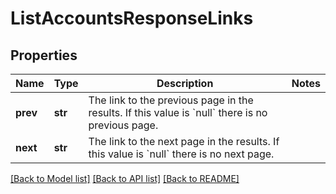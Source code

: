# ListAccountsResponseLinks

## Properties
Name | Type | Description | Notes
------------ | ------------- | ------------- | -------------
**prev** | **str** | The link to the previous page in the results. If this value is &#x60;null&#x60; there is no previous page.  | 
**next** | **str** | The link to the next page in the results. If this value is &#x60;null&#x60; there is no next page.  | 

[[Back to Model list]](../README.md#documentation-for-models) [[Back to API list]](../README.md#documentation-for-api-endpoints) [[Back to README]](../README.md)

